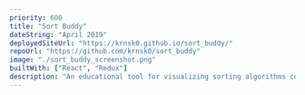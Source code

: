 ```yaml
---
priority: 600
title: "Sort Buddy"
dateString: "April 2019"
deployedSiteUrl: "https://krnsk0.github.io/sort_buddy/"
repoUrl: "https://github.com/krnsk0/sort_buddy"
image: "./sort_buddy_screenshot.png"
builtWith: ["React", "Redux"]
description: "An educational tool for visualizing sorting algorithms commonly taught in introductory CS courses."
---
```

